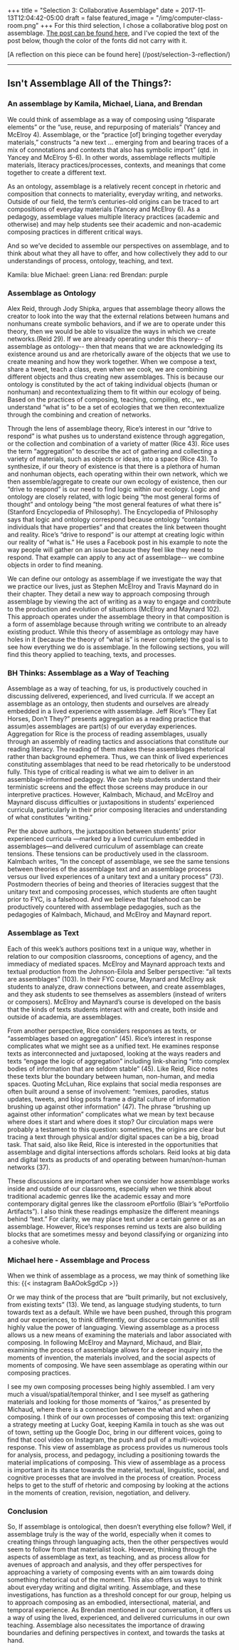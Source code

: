 +++
title = "Selection 3: Collaborative Assemblage"
date = 2017-11-13T12:04:42-05:00
draft = false
featured_image = "/img/computer-class-room.png"
+++
For this third selection, I chose a collaborative blog post on assemblage. [The post can be found here](https://fsu2017digitalrevolution.blogspot.com/2017/10/isnt-assemblage-all-of-things.html), and I've copied the text of the post below, though the color of the fonts did not carry with it.

[A reflection on this piece can be found here] (/post/selection-3-reflection/)

---

## Isn't Assemblage All of the Things?:
### An assemblage by Kamila, Michael, Liana, and Brendan

We could think of assemblage as a way of composing using “disparate elements” or the “use, reuse, and repurposing of materials” (Yancey and McElroy 4). Assemblage, or the “practice [of] bringing together everyday materials,” constructs “a new text … emerging from and bearing traces of a mix of connotations and contexts that also has symbolic import” (qtd. in Yancey and McElroy 5-6). In other words, assemblage reflects multiple materials, literacy practices/processes, contexts, and meanings that come together to create a different text.

As an ontology, assemblage is a relatively recent concept in rhetoric and composition that connects to materiality, everyday writing, and networks. Outside of our field, the term’s centuries-old origins can be traced to art compositions of everyday materials (Yancey and McElroy 6). As a pedagogy, assemblage values multiple literacy practices (academic and otherwise) and may help students see their academic and non-academic composing practices in different critical ways.

And so we’ve decided to assemble our perspectives on assemblage, and to think about what they all have to offer, and how collectively they add to our understandings of process, ontology, teaching, and text.

Kamila: blue
Michael: green
Liana: red
Brendan: purple

### Assemblage as Ontology

Alex Reid, through Jody Shipka, argues that assemblage theory allows the creator to look into the way that the external relations between humans and nonhumans create symbolic behaviors, and if we are to operate under this theory, then we would be able to visualize the ways in which we create networks.(Reid 29). If we are already operating under this theory-- of assemblage as ontology-- then that means that we are acknowledging its existence around us and are rhetorically aware of the objects that we use to create meaning and how they work together. When we compose a text, share a tweet, teach a class, even when we cook, we are combining different objects and thus creating new assemblages. This is because our ontology is constituted by the act of taking individual objects (human or nonhuman) and recontextualizing them to fit within our ecology of being. Based on the practices of composing, teaching, compiling, etc., we understand “what is” to be a set of ecologies that we then recontextualize through the combining and creation of networks.

Through the lens of assemblage theory, Rice’s interest in our “drive to respond” is what pushes us to understand existence through aggregation, or the collection and combination of a variety of matter (Rice 43). Rice uses the term “aggregation” to describe the act of gathering and collecting a variety of materials, such as objects or ideas, into a space (Rice 43). To synthesize, if our theory of existence is that there is a plethora of human and nonhuman objects, each operating within their own network, which we then assemble/aggregate to create our own ecology of existence, then our “drive to respond” is our need to find logic within our ecology. Logic and ontology are closely related, with logic being “the most general forms of thought” and ontology being “the most general features of what there is” (Stanford Encyclopedia of Philosophy). The Encyclopedia of Philosophy says that logic and ontology correspond because ontology “contains individuals that have properties” and that creates the link between thought and reality. Rice’s “drive to respond” is our attempt at creating logic within our reality of “what is.” He uses a Facebook post in his example to note the way people will gather on an issue because they feel like they need to respond. That example can apply to any act of assemblage-- we combine objects in order to find meaning.

We can define our ontology as assemblage if we investigate the way that we practice our lives, just as Stephen McElroy and Travis Maynard do in their chapter. They detail a new way to approach composing through assemblage by viewing the act of writing as a way to engage and contribute to the production and evolution of situations (McElroy and Maynard 102). This approach operates under the assemblage theory in that composition is a form of assemblage because through writing we contribute to an already existing product. While this theory of assemblage as ontology may have holes in it (because the theory of “what is” is never complete) the goal is to see how everything we do is assemblage. In the following sections, you will find this theory applied to teaching, texts, and processes.

### BH Thinks: Assemblage as a Way of Teaching

Assemblage as a way of teaching, for us, is productively couched in discussing delivered, experienced, and lived curricula. If we accept an assemblage as an ontology, then students and ourselves are already embedded in a lived experience with assemblage. Jeff Rice’s “They Eat Horses, Don’t They?” presents aggregation as a reading practice that assum)es assemblages are part(s) of our everyday experiences. Aggregation for Rice is the process of reading assemblages, usually through an assembly of reading tactics and associations that constitute our reading literacy. The reading of them makes these assemblages rhetorical rather than background ephemera. Thus, we can think of lived experiences constituting assemblages that need to be read rhetorically to be understood fully. This type of critical reading is what we aim to deliver in an assemblage-informed pedagogy. We can help students understand their terministic screens and the effect those screens may produce in our interpretive practices. However, Kalmbach, Michaud, and McElroy and Maynard discuss difficulties or juxtapositions in students’ experienced curricula, particularly in their prior composing literacies and understanding of what constitutes “writing.”

 Per the above authors, the juxtaposition between students’ prior experienced curricula —marked by a lived curriculum embedded in assemblages—and delivered curriculum of assemblage can create tensions. These tensions can be productively used in the classroom. Kalmbach writes, “In the concept of assemblage, we see the same tensions between theories of the assemblage text and an assemblage process versus our lived experiences of a unitary text and a unitary process” (73). Postmodern theories of being and theories of literacies suggest that the unitary text and composing processes, which students are often taught prior to FYC, is a falsehood. And we believe that falsehood can be productively countered with assemblage pedagogies, such as the pedagogies of Kalmbach, Michaud, and McElroy and Maynard report.

### Assemblage as Text

Each of this week’s authors positions text in a unique way, whether in relation to our composition classrooms, conceptions of agency, and the immediacy of mediated spaces. McElroy and Maynard approach texts and textual production from the Johnson-Eilola and Selber perspective: “all texts are assemblages” (103). In their FYC course, Maynard and McElroy ask students to analyze, draw connections between, and create assemblages, and they ask students to see themselves as assemblers (instead of writers or composers).  McElroy and Maynard’s course is developed on the basis that the kinds of texts students interact with and create, both inside and outside of academia, are assemblages.

From another perspective, Rice considers responses as texts, or “assemblages based on aggregation” (45). Rice’s interest in response complicates what we might see as a unified text. He examines response texts as interconnected and juxtaposed, looking at the ways readers and texts “engage the logic of aggregation” including link-sharing “into complex bodies of information that are seldom stable” (45). Like Reid, Rice notes these texts blur the boundary between human, non-human, and media spaces. Quoting McLuhan, Rice explains that social media responses are often built around a sense of involvement: “remixes, parodies, status updates, tweets, and blog posts frame a digital culture of information brushing up against other information” (47). The phrase “brushing up against other information” complicates what we mean by text because where does it start and where does it stop? Our circulation maps were probably a testament to this question: sometimes, the origins are clear but tracing a text through physical and/or digital spaces can be a big, broad task. That said, also like Reid, Rice is interested in the opportunities that assemblage and digital intersections affords scholars. Reid looks at big data and digital texts as products of and operating between human/non-human networks (37).

These discussions are important when we consider how assemblage works inside and outside of our classrooms, especially when we think about traditional academic genres like the academic essay and more contemporary digital genres like the classroom ePortfolio (Blair’s “ePortfolio Artifacts”). I also think these readings emphasize the different meanings behind “text.” For clarity, we may place text under a certain genre or as an assemblage. However, Rice’s responses remind us texts are also building blocks that are sometimes messy and beyond classifying or organizing into a cohesive whole.

### Michael here - Assemblage and Process

When we think of assemblage as a process, we may think of something like this:
{{< instagram BaAOokSgdCp >}}

Or we may think of the process that are “built primarily, but not exclusively, from existing texts” (13). We tend, as language studying students, to turn towards text as a default. While we have been pushed, through this program and our experiences, to think differently, our discourse communities still highly value the power of languaging. Viewing assemblage as a process allows us a new means of examining the materials and labor associated with composing. In following McElroy and Maynard, Michaud, and Blair, examining the process of assemblage allows for a deeper inquiry into the moments of invention, the materials involved, and the social aspects of moments of composing. We have seen assemblage as operating within our composing practices.

I see my own composing processes being highly assembled. I am very much a visual/spatial/temporal thinker, and I see myself as gathering materials and looking for those moments of “kairos,” as presented by Michaud, where there is a connection between the what and when of composing. I think of our own processes of composing this text: organizing a strategy meeting at Lucky Goat, keeping Kamila in touch as she was out of town, setting up the Google Doc, bring in our different voices, going to find that cool video on Instagram, the push and pull of a multi-voiced response. This view of assemblage as process provides us numerous tools for analysis, process, and pedagogy, including a positioning towards the material implications of composing. This view of assemblage as a process is important in its stance towards the material, textual, linguistic, social, and cognitive processes that are involved in the process of creation. Process helps to get to the stuff of rhetoric and composing by looking at the actions in the moments of creation, revision, negotiation, and delivery.

### Conclusion

So, If assemblage is ontological, then doesn’t everything else follow? Well, if assemblage truly is the way of the world, especially when it comes to creating things through languaging acts, then the other perspectives would seem to follow from that materialist look. However, thinking through the aspects of assemblage as text, as teaching, and as process allow for avenues of approach and analysis, and they offer perspectives for approaching a variety of composing events with an aim towards doing something rhetorical out of the moment. This also offers us ways to think about everyday writing and digital writing. Assemblage, and these investigations, has function as a threshold concept for our group, helping us to approach composing as an embodied, intersectional, material, and temporal experience. As Brendan mentioned in our conversation, it offers us a way of using the lived, experienced, and delivered curriculums in our own teaching. Assemblage also necessitates the importance of drawing boundaries and defining perspectives in context, and towards the tasks at hand.
